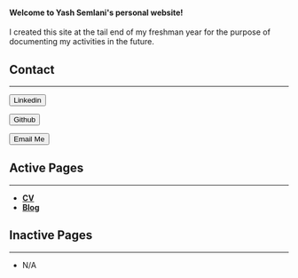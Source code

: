 #### Welcome to Yash Semlani's personal website!

 I created this site at the tail end of my freshman year for the purpose of documenting my activities in the future.
 
 ## Contact
 ***
<button name="button" onclick="https://www.linkedin.com/in/yash-semlani-38716b157/">Linkedin</button>

<button name="button" onclick="https://github.com/Halfblood1223/">Github</button> 

<button name="button" onclick="mailto:yashveersemlan@gmail.com">Email Me</button> 
 ## Active Pages
 
 ***
 
 - **[CV](CV.md)**
 - **[Blog](Blog.md)**

## Inactive Pages
***
- N/A